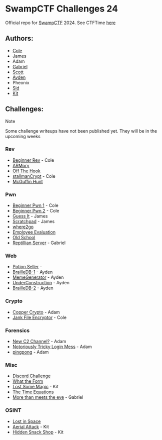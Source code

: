 # SwampCTF Challenges 24

Official repo for [SwampCTF](https://swampctf.com) 2024. 
See CTFTime [here](https://ctftime.org/event/2138)

## Authors:

- [Cole](https://github.com/Cool-Cole)
- James
- Adam
- [Gabriel](https://github.com/Sn00pyW00dst0ck)
- [Scott](https://github.com/smoothhacker)
- [Ayden](https://github.com/ColbyJack1134)
- Pheonix
- [Sid](https://github.com/47Cid)
- [Kit](https://github.com/Kitt262)

## Challenges:

> [!NOTE]
> Some challenge writeups have not been published yet. They will be in the upcoming weeks

### Rev

- [Beginner Rev](./rev/) - Cole
- [ARMory](./rev/)
- [Off The Hook](./rev/off_the_hook)
- [stallmanCrypt](./rev/stallmanCrypt) - Cole
- [McGuffin Hunt](./rev/)

### Pwn

- [Beginner Pwn 1](./pwn/beginner_pwn_1) - Cole
- [Beginner Pwn 2](./pwn/) - Cole
- [Guess It](./pwn/guess_it) - James
- [Scratchpad](./pwn/scratchpad) - James
- [where2go](./pwn/)
- [Employee Evaluation](./pwn/)
- [Old School](./pwn/old_school)
- [Reptillian Server](./pwn/Reptillian_Server) - Gabriel

### Web

- [Potion Seller](./web/Potion%20Seller.md) - 
- [BrailleDB-1](./web/BrailleDB-1) - Ayden
- [MemeGenerator](./web/MemeGenerator) - Ayden
- [UnderConstruction](./web/UnderConstruction) - Ayden
- [BrailleDB-2](./web/BrailleDB-2) - Ayden

### Crypto

- [Copper Crypto](./crypto/Copper%20Crypto) - Adam
- [Jank File Encryptor](./crypto/) - Cole

### Forensics

- [New C2 Channel?](./forensics/New%20C2%20Channel%3F) - Adam
- [Notoriously Tricky Login Mess](./forensics/Notoriously%20Tricky%20Login%20Mess) - Adam
- [pingpong](./forensics/pingpong) - Adam

### Misc

- [Discord Challenge](./misc/)
- [What the Form](./misc/)
- [Lost Some Magic](./misc/) - Kit
- [The Time Equations](./misc/)
- [More than meets the eye](./misc/More_than_meets_the_eye) - Gabriel

### OSINT

- [Lost in Space](./osint/)
- [Aerial Attack](./osint/) - Kit
- [Hidden Snack Shop](./osint/) - Kit
